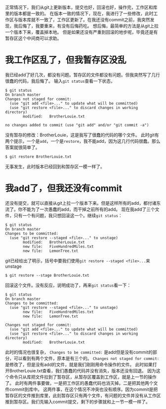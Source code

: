 正常情况下，我们从git上更新版本，提交也好，回滚也好，操作完，工作区和库里的版本都是一致的。
在版本一致的情况下，现在，我进行了一些修改，此时工作区与版本库就不一致了，工作区更新了。在我还没有commit之前，我突然发现，我后悔了，我要重来，有没有后悔药吃。
想后悔，最简单的方法是从git上拉一个版本下来，覆盖掉本地。
但是如果还没有严重到回滚的地步呢，毕竟还是有暂存区这个中间商可以求助。

# 我工作区乱了，但我暂存区没乱
我已经add了好几次，都没有问题。暂存区的文件都没有问题。但我突然写了几行很蠢的代码，我后悔了。
输入`git status`查看一下状态，
```
$ git status
On branch master
Changes not staged for commit:
  (use "git add <file>..." to update what will be committed)
  (use "git restore <file>..." to discard changes in working directory)
        modified:   BrotherLouie.txt

no changes added to commit (use "git add" and/or "git commit -a")

```
没有暂存的修改：BrotherLouie，这是我写了很蠢的代码的哪个文件。
此时git有两个提示，一个是`add`，一个是`restore`，我不能add，因为这几行代码很蠢。那么答案就很简单了。
```
$ git restore BrotherLouie.txt
```
无事发生，此时版本已经回到和暂存区一模一样了。

# 我add了，但我还没有commit
还没有提交，就可以直接从git上拉一个版本下来。但是这样所有的add，都付诸东流了。你不能为了一次愚蠢的add，而干掉之前所有的add。
现在我add了三个文件，只有一个有问题，我只想回滚这一个。继续`git status`：
```
$ git status
On branch master
Changes to be committed:
  (use "git restore --staged <file>..." to unstage)
        modified:   BrotherLouie.txt
        new file:   FiveHundredMiles.txt
        new file:   LemonTree.txt

```
git已经给出了明示，括号中要我们使用`git restore --staged <file>...`来unstage
```
$ git restore --stage BrotherLouie.txt
```
回滚这个文件。没有反应，说明成功了，再来`git status`看一下：
```
$ git status
On branch master
Changes to be committed:
  (use "git restore --staged <file>..." to unstage)
        new file:   FiveHundredMiles.txt
        new file:   LemonTree.txt

Changes not staged for commit:
  (use "git add <file>..." to update what will be committed)
  (use "git restore <file>..." to discard changes in working directory)
        modified:   BrotherLouie.txt

```
此时的情况也很复杂，
`Changes to be committed:` 是add但是没有commit的部分，可以看到有两个文件，原本是有三个的。
`Changes not staged for commit:` 是修改了，但是没有add的文件，就是我们刚刚用命令操作的文件。
此时如果打开BrotherLouie.txt查看，我们愚蠢的代码并没有消失，版本还没有回退。
因为这个命令只从库把文件拉到了暂存区，从暂存区覆盖到工作区，就是上一节的操作了。
此时有两件事要做，一是把工作区的愚蠢代码也消灭掉。二是把其他两个文件commit到库中。
这两件事，在这个情况不冲突也没有顺序。因为commit是把暂存区的文件推到库里，此刻暂存区只有两个文件，有问题的文件并没有从工作区推到暂存区。我们先输入commit提交，剩下的步骤就和上一节一模一样了。